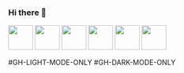 ### Hi there 👋

<!--
**Karl-Gavois/Karl-Gavois** is a ✨ _special_ ✨ repository because its `README.md` (this file) appears on your GitHub profile.

Here are some ideas to get you started:

- 🔭 I’m currently working on ...
- 🌱 I’m currently learning ...
- 👯 I’m looking to collaborate on ...
- 🤔 I’m looking for help with ...
- 💬 Ask me about ...
- 📫 How to reach me: ...
- 😄 Pronouns: ...
- ⚡ Fun fact: ...
-->



<img src="https://cdn.jsdelivr.net/gh/devicons/devicon/icons/vscode/vscode-original.svg" height=50 width=50 />

<img src="https://cdn.jsdelivr.net/gh/devicons/devicon/icons/html5/html5-original.svg" height=50 width=50 />
            
<img src="https://cdn.jsdelivr.net/gh/devicons/devicon/icons/css3/css3-original.svg" height=50 width=50 />
          
<img src="https://cdn.jsdelivr.net/gh/devicons/devicon/icons/php/php-original.svg" height=50 width=50 />
            
<img src="https://cdn.jsdelivr.net/gh/devicons/devicon/icons/javascript/javascript-original.svg" height=50 width=50/>
<img src="https://cdn.jsdelivr.net/gh/devicons/devicon/icons/linkedin/linkedin-original.svg#GH-DARK-MODE-ONLY" height=50 width=50 #GH-DARK-MODE-ONLY />
          

          
          
          
          






#GH-LIGHT-MODE-ONLY
#GH-DARK-MODE-ONLY

